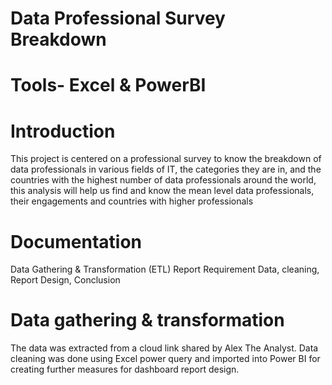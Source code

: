 # Data Professional Survey Breakdown
# Tools- Excel & PowerBI
# Introduction 
This project is centered on a professional survey to know the breakdown of data professionals in various fields of IT, the categories they are in, and the countries with the highest number of data professionals around the world, this analysis will help us find and know the mean level data professionals, their engagements  and countries with higher professionals  

# Documentation 
Data Gathering & Transformation (ETL) Report Requirement Data, cleaning, Report Design, Conclusion

# Data gathering & transformation 
The data was extracted from a cloud link shared by Alex The Analyst. 
Data cleaning was done using Excel power query and imported into  Power BI for creating further measures for dashboard report design.


